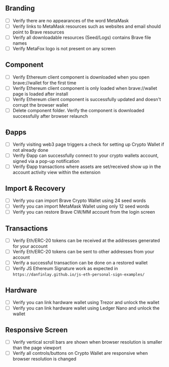 
## Branding

- [ ] Verify there are no appearances of the word MetaMask
- [ ] Verify links to MetaMask resources such as websites and email should point to Brave resources
- [ ] Verify all downloadable resources (Seed/Logs) contains Brave file names
- [ ] Verify MetaFox logo is not present on any screen

## Component

- [ ] Verify Ethereum client component is downloaded when you open brave://wallet for the first time
- [ ] Verify Ethereum client component is only loaded when brave://wallet page is loaded after install
- [ ] Verify Ethereum client component is successfully updated and doesn't corrupt the browser wallet
- [ ] Delete component folder. Verify the component is downloaded successfully after browser relaunch

## Ðapps

- [ ] Verify visiting web3 page triggers a check for setting up Crypto Wallet if not already done
- [ ] Verify Ðapp can successfully connect to your crypto wallets account, signed via a pop-up notification
- [ ] Verify Ðapp transactions where assets are set/received show up in the account activity view within the extension

## Import & Recovery

- [ ] Verify you can import Brave Crypto Wallet using 24 seed words 
- [ ] Verify you can import MetaMask Wallet using only 12 seed words
- [ ] Verify you can restore Brave CW/MM account from the login screen

## Transactions

- [ ] Verify Eth/ERC-20 tokens can be received at the addresses generated for your account
- [ ] Verify Eth/ERC-20 tokens can be sent to other addresses from your account
- [ ] Verify a successful transaction can be done on a restored wallet
- [ ] Verify JS Ethereum Signature work as expected in `https://danfinlay.github.io/js-eth-personal-sign-examples/`

## Hardware

- [ ] Verify you can link hardware wallet using Trezor and unlock the wallet 
- [ ] Verify you can link hardware wallet using Ledger Nano and unlock the wallet

## Responsive Screen

- [ ] Verify vertical scroll bars are shown when browser resolution is smaller than the page viewport
- [ ] Verify all controls/buttons on Crypto Wallet are responsive when browser resolution is changed 
